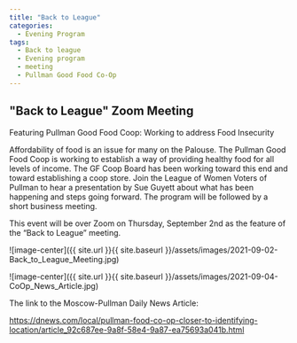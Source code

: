 ```yaml
---
title: "Back to League"
categories:
  - Evening Program
tags:
  - Back to league
  - Evening program
  - meeting
  - Pullman Good Food Co-Op
---
```


## "Back to League" Zoom Meeting
Featuring Pullman Good Food Coop: Working to address Food Insecurity


Affordability of food is an issue for many on the Palouse. The Pullman Good Food Coop is working to establish a way of providing healthy food for all levels of income. The GF Coop Board has been working toward this end and toward establishing a coop store. Join the League of Women Voters of Pullman to hear a presentation by Sue Guyett about what has been happening and steps going forward.  The program will be followed by a short business meeting.

This event will be over Zoom on Thursday, September 2nd as the feature of the “Back to League” meeting.

![image-center]({{ site.url }}{{ site.baseurl }}/assets/images/2021-09-02-Back_to_League_Meeting.jpg) 

![image-center]({{ site.url }}{{ site.baseurl }}/assets/images/2021-09-04-CoOp_News_Article.jpg)

The link to the Moscow-Pullman Daily News Article:

https://dnews.com/local/pullman-food-co-op-closer-to-identifying-location/article_92c687ee-9a8f-58e4-9a87-ea75693a041b.html